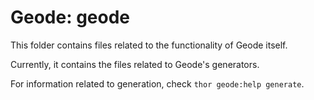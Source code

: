 # Geode: geode
This folder contains files related to the functionality of Geode itself.

Currently, it contains the files related to Geode's generators.

For information related to generation, check `thor geode:help generate`.